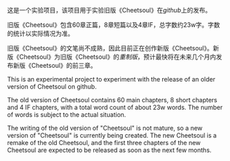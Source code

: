 这是一个实验项目，该项目用于实验旧版《Cheetsoul》在*github*上的发布。



旧版《Cheetsoul》包含60章正篇，8章短篇以及4章IF，总字数约23w字。字数的统计以实际情况为准。



旧版《Cheetsoul》的文笔尚不成熟，因此目前正在创作新版《Cheetsoul》。新版《Cheetsoul》为旧版《Cheetsoul》的*重制版*，预计最快将在未来几个月内发布新版《Cheetsoul》的前三章。



This is an experimental project to experiment with the release of an older version of Cheetsoul on github.



The old version of Cheetsoul contains 60 main chapters, 8 short chapters and 4 IF chapters, with a total word count of about 23w words. The number of words is subject to the actual situation.



The writing of the old version of "Cheetsoul" is not mature, so a new version of "Cheetsoul" is currently being created. The new Cheetsoul is a remake of the old Cheetsoul, and the first three chapters of the new Cheetsoul are expected to be released as soon as the next few months.
